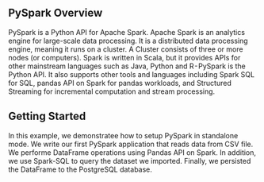 ## PySpark Overview

PySpark is a Python API for Apache Spark. Apache Spark is an analytics engine for large-scale data processing. It is a distributed data processing engine, meaning it runs on a cluster. A Cluster consists of three or more nodes (or computers). Spark is written in Scala, but it provides APIs for other mainstream languages such as Java, Python and R - PySpark is the Python API.
It also supports other tools and languages including Spark SQL for SQL, pandas API on Spark for pandas workloads, and Structured Streaming for incremental computation and stream processing.

## Getting Started 
In this example, we demonstratee how to setup PySpark in standalone mode. 
We write our first PySpark application that reads data from CSV file. We performe DataFrame operations using Pandas API on Spark. 
In addition, we use Spark-SQL to query the dataset we imported. Finally, we persisted the DataFrame to the PostgreSQL database.
